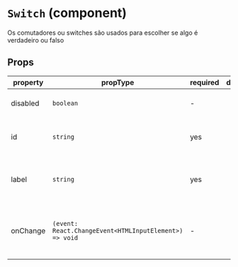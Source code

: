# `Switch` (component)

Os comutadores ou switches são usados para escolher se algo é verdadeiro ou falso

## Props

| property | propType                                               | required | default | description                                                          |
| -------- | ------------------------------------------------------ | -------- | ------- | -------------------------------------------------------------------- |
| disabled | `boolean`                                              | -        |         | Definir se o switch esta desativado |
| id       | `string`                                               | yes      |         | Definir o id do elemento do switch                                    |
| label    | `string`                                               | yes      |         | Definir o label ao renderizar ao lado do switch                               |
| onChange | `(event: React.ChangeEvent<HTMLInputElement>) => void` | -        |         | Definir o que acontece ao mudar o switch de estado |

